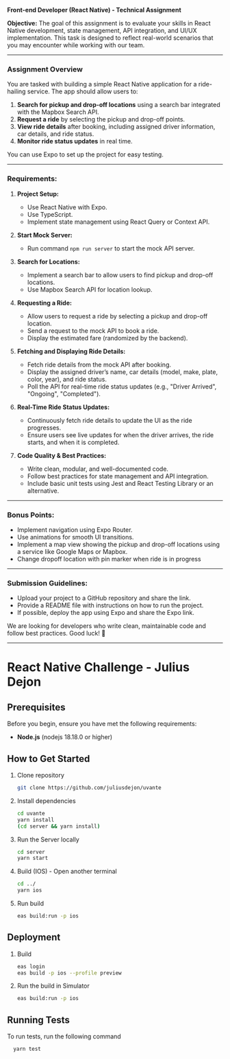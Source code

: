 **Front-end Developer (React Native) - Technical Assignment**

**Objective:**
The goal of this assignment is to evaluate your skills in React Native development, state management, API integration, and UI/UX implementation. This task is designed to reflect real-world scenarios that you may encounter while working with our team.

---

### **Assignment Overview**

You are tasked with building a simple React Native application for a ride-hailing service. The app should allow users to:

1. **Search for pickup and drop-off locations** using a search bar integrated with the Mapbox Search API.
2. **Request a ride** by selecting the pickup and drop-off points.
3. **View ride details** after booking, including assigned driver information, car details, and ride status.
4. **Monitor ride status updates** in real time.

You can use Expo to set up the project for easy testing.

---

### **Requirements:**

1. **Project Setup:**

   - Use React Native with Expo.
   - Use TypeScript.
   - Implement state management using React Query or Context API.

1. **Start Mock Server:**

   - Run command `npm run server` to start the mock API server.

1. **Search for Locations:**

   - Implement a search bar to allow users to find pickup and drop-off locations.
   - Use Mapbox Search API for location lookup.

1. **Requesting a Ride:**

   - Allow users to request a ride by selecting a pickup and drop-off location.
   - Send a request to the mock API to book a ride.
   - Display the estimated fare (randomized by the backend).

1. **Fetching and Displaying Ride Details:**

   - Fetch ride details from the mock API after booking.
   - Display the assigned driver’s name, car details (model, make, plate, color, year), and ride status.
   - Poll the API for real-time ride status updates (e.g., "Driver Arrived", "Ongoing", "Completed").

1. **Real-Time Ride Status Updates:**

   - Continuously fetch ride details to update the UI as the ride progresses.
   - Ensure users see live updates for when the driver arrives, the ride starts, and when it is completed.

1. **Code Quality & Best Practices:**
   - Write clean, modular, and well-documented code.
   - Follow best practices for state management and API integration.
   - Include basic unit tests using Jest and React Testing Library or an alternative.

---

### **Bonus Points:**

- Implement navigation using Expo Router.
- Use animations for smooth UI transitions.
- Implement a map view showing the pickup and drop-off locations using a service like Google Maps or Mapbox.
- Change dropoff location with pin marker when ride is in progress

---

### **Submission Guidelines:**

- Upload your project to a GitHub repository and share the link.
- Provide a README file with instructions on how to run the project.
- If possible, deploy the app using Expo and share the Expo link.

We are looking for developers who write clean, maintainable code and follow best practices.
Good luck! 🚀

---

# React Native Challenge - Julius Dejon

## Prerequisites

Before you begin, ensure you have met the following requirements:

- **Node.js** (nodejs 18.18.0 or higher)

## How to Get Started

1. Clone repository

   ```bash
   git clone https://github.com/juliusdejon/uvante
   ```

2. Install dependencies

   ```bash
   cd uvante
   yarn install
   (cd server && yarn install)
   ```

3. Run the Server locally

   ```bash
   cd server
   yarn start
   ```


4. Build (IOS) - Open another terminal
   ```bash
   cd ../
   yarn ios
   ```

6. Run build

   ```bash
   eas build:run -p ios
   ```

## Deployment

1. Build
   ```bash
   eas login
   eas build -p ios --profile preview
   ```
2. Run the build in Simulator

   ```bash
   eas build:run -p ios
   ```


## Running Tests

To run tests, run the following command

   ```bash
     yarn test
   ```

